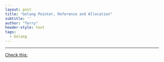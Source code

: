 ```yaml
---
layout: post
title: "Golang Pointer, Reference and Allocation"
subtitle: ''
author: "Terry"
header-style: text
tags:
  - Golang
---
```

---

[Check this:](https://www.cnblogs.com/xbblogs/p/11102970.html) 
